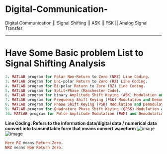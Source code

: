 # Digital-Communication-
Digital Communication || Signal Shifting || ASK || FSK || Analog Signal Transfer 
****
# **Have Some Basic problem List to Signal Shifting Analysis**
```ruby 1. MATLAB program for Uni-polar Non-Return to Zero (NRZ) Line Coding.
2. MATLAB program for Polar Non-Return to Zero (NRZ) Line Coding.
3. MATLAB program for Uni-polar Return to Zero (RZ) Line Coding.
4. MATLAB program for Bi-polar Return to Zero (RZ) Line Coding.
5. MATLAB program for Split-Phase (Manchester Code).
6. MATLAB program for binary Amplitude Shift Keying (ASK) Modulation and Demodulation.
7. MATLAB program for Frequency Shift Keying (FSK) Modulation and Demodulation.
8. MATLAB program for Phase Shift Keying (PSK) Modulation and Demodulation.
9. MATLAB program for Quadrature Phase Shift Keying (QPSK) Modulation and Demodulation.
10. MATLAB program for Pulse Amplitude Modulation (PAM) and Demodulation.
```
**Line Coding: Refers to the information data/digital data / numerical data convert into transmittable form that means convert waveform**
![image](https://github.com/nayan-pust/Digital-Communication-/assets/114688354/96d58152-e668-4c07-be56-04944e8676df)
![image](https://github.com/nayan-pust/Digital-Communication-/assets/114688354/c99f2b11-f18a-4a36-8df3-828580aff521)

```ruby
Here RZ means Return Zero.
NRZ means Non Return Zero.
```
